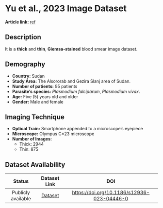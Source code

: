 # **Yu et al., 2023 Image Dataset** 
**Article link:** [ref](https://data.lhncbc.nlm.nih.gov/public/Malaria/MalariaScreener/inde×.html)

## **Description**
It is a **thick** and **thin**, **Giemsa-stained** blood smear image dataset.

## **Demography**
+ **Country:** Sudan
+ **Study Area:** The Alsororab and Gezira Slanj area of Sudan. 
+ **Number of patients:** 95 patients
+ **Parasite’s species:** _Plasmodium falciparum_, _Plasmodium vivax_. 
+ **Age:** Five (5) years old and older 
+ **Gender:** Male and female


## **Imaging Technique**
+ **Optical Train:** Smartphone appended to a microscope’s eyepiece
+ **Microscope:** Olympus C×23 microscope
+ **Number of Images:**
     - Thick: 2944
     - Thin: 875



## **Dataset Availability**
|**Status**|**Dataset Link**|**DOI**|
|:---:|:---:|:---:|
|Publicly available| [Dataset](https://data.lhncbc.nlm.nih.gov/public/Malaria/MalariaScreener/index.html)| https://doi.org/10.1186/s12936-023-04446-0|

 
